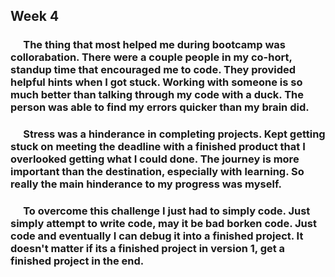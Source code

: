 ## Week 4


### &emsp; The thing that most helped me during bootcamp was collorabation. There were a couple people in my co-hort, standup time that encouraged me to code. They provided helpful hints when I got stuck. Working with someone is so much better than talking through my code with a duck. The person was able to find my errors quicker than my brain did. 

### &emsp; Stress was a hinderance in completing projects. Kept getting stuck on meeting the deadline with a finished product that I overlooked getting what I could done. The journey is more important than the destination, especially with learning. So really the main hinderance to my progress was myself.

### &emsp; To overcome this challenge I just had to simply code. Just simply attempt to write code, may it be bad borken code. Just code and eventually I can debug it into a finished project. It doesn't matter if its a finished project in version 1, get a finished project in the end. 